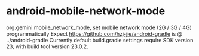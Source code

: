 # android-mobile-network-mode
org.gemini.mobile_network_mode, set mobile network mode (2G / 3G / 4G) programmatically
Expect https://github.com/hzj-jie/android-gradle is @ ../android-gradle
Currently default build.gradle settings require SDK version 23, with build tool version 23.0.2.
